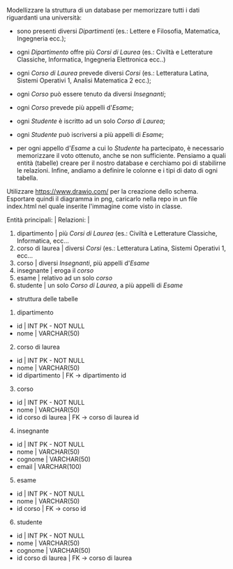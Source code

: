 Modellizzare la struttura di un database per memorizzare tutti i dati riguardanti una università:
- sono presenti diversi *Dipartimenti* (es.: Lettere e Filosofia, Matematica, Ingegneria ecc.);

- ogni *Dipartimento* offre più *Corsi di Laurea* (es.: Civiltà e Letterature Classiche, Informatica, Ingegneria Elettronica ecc..)

- ogni *Corso di Laurea* prevede diversi *Corsi* (es.: Letteratura Latina, Sistemi Operativi 1, Analisi Matematica 2 ecc.);

- ogni *Corso* può essere tenuto da diversi *Insegnanti*;

- ogni *Corso* prevede più appelli d'*Esame*;

- ogni *Studente* è iscritto ad un solo *Corso di Laurea*;

- ogni *Studente* può iscriversi a più appelli di *Esame*;

- per ogni appello d'*Esame* a cui lo *Studente* ha partecipato, è necessario memorizzare il voto ottenuto, anche se non sufficiente. Pensiamo a quali entità (tabelle) creare per il nostro database e cerchiamo poi di stabilirne le relazioni. Infine, andiamo a definire le colonne e i tipi di dato di ogni tabella.

Utilizzare https://www.drawio.com/ per la creazione dello schema.
Esportare quindi il diagramma in png, caricarlo nella repo in un file index.html  nel quale inserite l'immagine come visto in classe.


Entità principali:          | Relazioni:
                            |
1. dipartimento             | più *Corsi di Laurea* (es.: Civiltà e Letterature Classiche, Informatica, ecc...
2. corso di laurea          | diversi *Corsi* (es.: Letteratura Latina, Sistemi Operativi 1, ecc...
3. corso                    | diversi *Insegnanti*, più appelli d'*Esame*
4. insegnante               | eroga il *corso*
5. esame                    | relativo ad un solo *corso*
6. studente                 | un solo *Corso di Laurea*, a più appelli di *Esame*

- struttura delle tabelle

1. dipartimento
- id        | INT PK - NOT NULL
- nome      | VARCHAR(50)

2. corso di laurea
- id                     | INT PK - NOT NULL
- nome                   | VARCHAR(50)
- id dipartimento        | FK -> dipartimento id

3. corso
- id                     | INT PK - NOT NULL
- nome                   | VARCHAR(50)
- id corso di laurea     | FK -> corso di laurea id

4. insegnante
- id                     | INT PK - NOT NULL
- nome                   | VARCHAR(50)
- cognome                | VARCHAR(50)
- email                  | VARCHAR(100)

5. esame
- id                     | INT PK - NOT NULL
- nome                   | VARCHAR(50)
- id corso               | FK -> corso id

6. studente
- id                     | INT PK - NOT NULL
- nome                   | VARCHAR(50)
- cognome                | VARCHAR(50)
- id corso di laurea     | FK -> corso di laurea